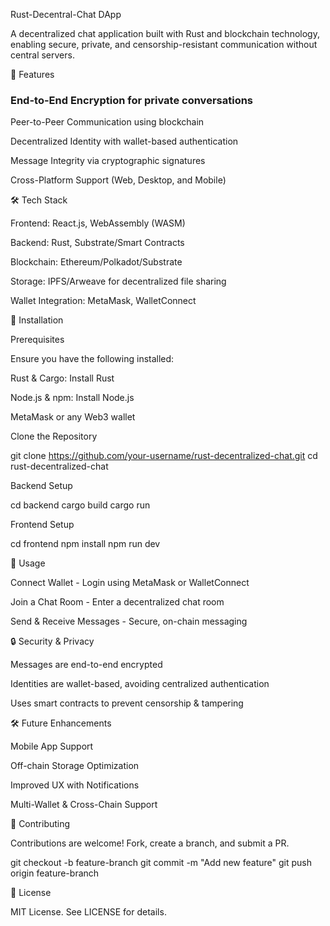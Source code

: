 Rust-Decentral-Chat DApp

A decentralized chat application built with Rust and blockchain technology, enabling secure, private, and censorship-resistant communication without central servers.

🚀 Features

### End-to-End Encryption for private conversations

Peer-to-Peer Communication using blockchain

Decentralized Identity with wallet-based authentication

Message Integrity via cryptographic signatures

Cross-Platform Support (Web, Desktop, and Mobile)

🛠 Tech Stack

Frontend: React.js, WebAssembly (WASM)

Backend: Rust, Substrate/Smart Contracts

Blockchain: Ethereum/Polkadot/Substrate

Storage: IPFS/Arweave for decentralized file sharing

Wallet Integration: MetaMask, WalletConnect

📌 Installation

Prerequisites

Ensure you have the following installed:

Rust & Cargo: Install Rust

Node.js & npm: Install Node.js

MetaMask or any Web3 wallet

Clone the Repository

git clone https://github.com/your-username/rust-decentralized-chat.git
cd rust-decentralized-chat

Backend Setup

cd backend
cargo build
cargo run

Frontend Setup

cd frontend
npm install
npm run dev

📡 Usage

Connect Wallet - Login using MetaMask or WalletConnect

Join a Chat Room - Enter a decentralized chat room

Send & Receive Messages - Secure, on-chain messaging

🔒 Security & Privacy

Messages are end-to-end encrypted

Identities are wallet-based, avoiding centralized authentication

Uses smart contracts to prevent censorship & tampering

🛠 Future Enhancements

Mobile App Support

Off-chain Storage Optimization

Improved UX with Notifications

Multi-Wallet & Cross-Chain Support

🤝 Contributing

Contributions are welcome! Fork, create a branch, and submit a PR.

git checkout -b feature-branch
git commit -m "Add new feature"
git push origin feature-branch

📜 License

MIT License. See LICENSE for details.
